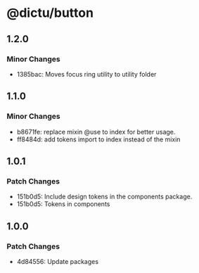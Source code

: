 # @dictu/button

## 1.2.0

### Minor Changes

- 1385bac: Moves focus ring utility to utility folder

## 1.1.0

### Minor Changes

- b8671fe: replace mixin @use to index for better usage.
- ff8484d: add tokens import to index instead of the mixin

## 1.0.1

### Patch Changes

- 151b0d5: Include design tokens in the components package.
- 151b0d5: Tokens in components

## 1.0.0

### Patch Changes

- 4d84556: Update packages
